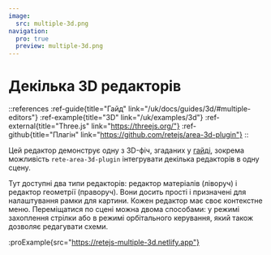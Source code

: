 ```yaml
---
image:
  src: multiple-3d.png
navigation:
  pro: true
  preview: multiple-3d.png
---
```


# Декілька 3D редакторів

::references
:ref-guide{title="Гайд" link="/uk/docs/guides/3d/#multiple-editors"}
:ref-example{title="3D" link="/uk/examples/3d"}
:ref-external{title="Three.js" link="https://threejs.org/"}
:ref-github{title="Плагін" link="https://github.com/retejs/area-3d-plugin"}
::

Цей редактор демонструє одну з 3D-фіч, згаданих у [гайді](/docs/guides/3d#multiple-editors), зокрема можливість `rete-area-3d-plugin` інтегрувати декілька редакторів в одну сцену.

Тут доступні два типи редакторів: редактор матеріалів (ліворуч) і редактор геометрії (праворуч). Вони досить прості і призначені для налаштування рамки для картини. Кожен редактор має своє контекстне меню. Переміщатися по сцені можна двома способами: у режимі захоплення стрілки або в режимі орбітального керування, який також дозволяє редагувати схеми.

:proExample{src="https://retejs-multiple-3d.netlify.app"}
